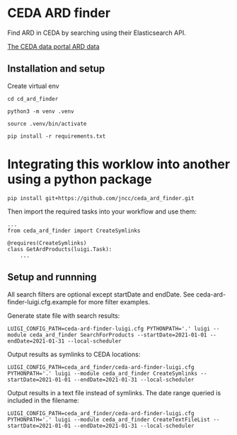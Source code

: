 # CEDA ARD finder

Find ARD in CEDA by searching using their Elasticsearch API.

[The CEDA data portal ARD data](https://catalogue.ceda.ac.uk/uuid/bf9568b558204b81803eeebcc7f529ef)

## Installation and setup

Create virtual env


```
cd cd_ard_finder

python3 -m venv .venv

source .venv/bin/activate

pip install -r requirements.txt
```

# Integrating this worklow into another using a python package

```
pip install git+https://github.com/jncc/ceda_ard_finder.git
```

Then import the required tasks into your workflow and use them:

```
...
from ceda_ard_finder import CreateSymlinks

@requires(CreateSymlinks)
class GetArdProducts(luigi.Task):
    ...
```

## Setup and runnning 

All search filters are optional except startDate and endDate. See ceda-ard-finder-luigi.cfg.example for more filter examples.

Generate state file with search results:

```
LUIGI_CONFIG_PATH=ceda-ard-finder-luigi.cfg PYTHONPATH='.' luigi --module ceda_ard_finder SearchForProducts --startDate=2021-01-01 --endDate=2021-01-31 --local-scheduler
```

Output results as symlinks to CEDA locations:

```
LUIGI_CONFIG_PATH=ceda_ard_finder/ceda-ard-finder-luigi.cfg PYTHONPATH='.' luigi --module ceda_ard_finder CreateSymlinks --startDate=2021-01-01 --endDate=2021-01-31 --local-scheduler
```

Output results in a text file instead of symlinks.  The date range queried is included in the filename:

```
LUIGI_CONFIG_PATH=ceda_ard_finder/ceda-ard-finder-luigi.cfg PYTHONPATH='.' luigi --module ceda_ard_finder CreateTextFileList --startDate=2021-01-01 --endDate=2021-01-31 --local-scheduler
```
